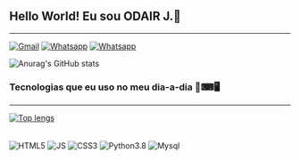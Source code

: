 <h2 class='titulo' id='tituloPrincipal'>Hello World!  Eu sou ODAIR J.👋</h3>
<hr>


[![Gmail](https://img.shields.io/badge/Gmail-D14836?style=for-the-badge&logo=gmail&logoColor=white)](mailto:Odairtopper@gmail.com)
[![Whatsapp](https://img.shields.io/badge/WhatsApp-25D366?style=for-the-badge&logo=whatsapp&logoColor=white)](https://wa.me/55049988699986)
[![Whatsapp](https://img.shields.io/badge/Facebook-1877F2?style=for-the-badge&logo=facebook&logoColor=white)](https://www.facebook.com/profile.php?id=100010771719716)

![Anurag's GitHub stats](https://github-readme-stats.vercel.app/api?username=OdairRos&show_icons=true&title_color=51bb9a&bg_color=2d3030&text_color=f2f2f1&icon_color=b73c6c&border_color=cbbc37&border_radius=0&include_all_commits&count_private )

<h3 class="titulo">Tecnologias que eu uso no meu dia-a-dia 📱⌨🖥</h3>
<hr>

[![Top lengs](https://github-readme-stats.vercel.app/api/top-langs/?username=OdairRos&layout=compact)](https://github.com/anuraghazra/github-readme-stats)

<div style='display: inline-block;'><br>
    <img align='center' alt='HTML5' src='https://img.shields.io/badge/HTML5-E34F26?style=for-the-badge&logo=html5&logoColor=white'>
    <img align='center' alt='JS' src='https://img.shields.io/badge/JavaScript-323330?style=for-the-badge&logo=javascript&logoColor=F7DF1E'>
    <img align='center' alt='CSS3' src='https://img.shields.io/badge/CSS3-1572B6?style=for-the-badge&logo=css3&logoColor=white'>
    <img align='center' alt='Python3.8' src='https://img.shields.io/badge/Python-14354C?style=for-the-badge&logo=python&logoColor=white'>
    <img align='center' alt='Mysql' src='https://img.shields.io/badge/MySQL-00000F?style=for-the-badge&logo=mysql&logoColor=white'> 
</div>
